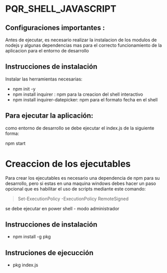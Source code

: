 # PQR_SHELL_JAVASCRIPT

## Configuraciones importantes :

Antes de ejecutar, es necesario realizar la instalacion de los modulos de nodejs y algunas dependencias mas para el correcto funcionamiento de la aplicacion para el entorno de desarrollo

## Instrucciones de instalación

Instalar las herramientas necesarias:

- npm init -y
- npm install inquirer : npm para la creacion del shell interactivo
- npm install inquirer-datepicker: npm para el formato fecha en el shell

## Para ejecutar la aplicación:

como entorno de desarrollo se debe ejecutar el index.js de la siguiente forma:

npm start 

# Creaccion de los ejecutables

Para crear los ejecutables es necesario una dependencia de npm para su desarrollo, pero si estas en una maquina windows debes hacer un paso opcional que es
habilitar el uso de scripts mediante este comando:

> Set-ExecutionPolicy -ExecutionPolicy RemoteSigned

se debe ejecutar en power shell - modo administrador

## Instrucciones de instalación

 - npm install -g pkg
 
## Instruciones de ejecucción
 - pkg index.js
